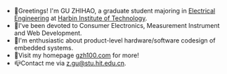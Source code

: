 - 👋Greetings! I'm GU ZHIHAO, a graduate student majoring in [Electrical Engineering](http://hitee.hit.edu.cn) at [Harbin Institute of Technology](http://www.hit.edu.cn).
- 🔭I've been devoted to Consumer Electronics, Measurement Instrument and Web Development.
- 🌱I'm enthusiastic about product-level hardware/software codesign of embedded systems.
- 🔗Visit my homepage [gzh100.com](http://gzh100.com) for more!
- 📪Contact me via <z.gu@stu.hit.edu.cn>.
